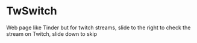 # TwSwitch
Web page like Tinder but for twitch streams, slide to the right to check the stream on Twitch, slide down to skip
